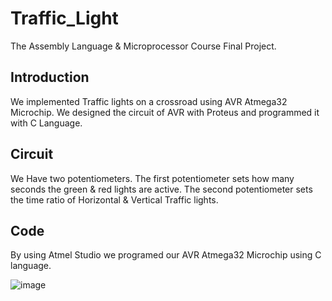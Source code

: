 # Traffic_Light
The Assembly Language &amp; Microprocessor Course Final Project.


## Introduction
We implemented Traffic lights on a crossroad using AVR Atmega32 Microchip. We designed the circuit of AVR with Proteus and programmed it with C Language.


## Circuit
We Have two potentiometers. The first potentiometer sets how many seconds the green & red lights are active. The second potentiometer sets the time ratio of Horizontal & Vertical Traffic lights.

## Code
By using Atmel Studio we programed our AVR Atmega32 Microchip using C language.

![image](https://github.com/pouriaSameti/Traffic_Light/assets/91469214/17fa9756-9ba5-496e-bbb7-c65f584edd5e)
